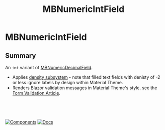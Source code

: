 ﻿---
uid: C.MBNumericIntField
title: MBNumericIntField
---
# MBNumericIntField

## Summary

An `int` variant of [MBNumericDecimalField](xref:C.MBNumericDecimalField).

- Applies [density subsystem](xref:A.Density) - note that filled text fields with denisty of -2 or less ignore labels by design within Material Theme.
- Renders Blazor validation messages in Material Theme's style. see the [Form Validation Article](xref:A.FormValidation).

&nbsp;

&nbsp;

[![Components](https://img.shields.io/static/v1?label=Components&message=Plus&color=red)](xref:A.PlusComponents)
[![Docs](https://img.shields.io/static/v1?label=API%20Documentation&message=MBNumericIntField&color=brightgreen)](xref:Material.Blazor.MBNumericIntField)
